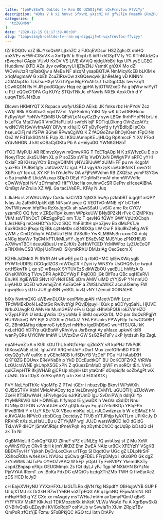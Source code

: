 ```yaml
---
title: "tpAPvSSmYh OaLtdo fv Rrm OQ dZGQIjFWt vQxFrnvfox FfVzYy"
description: "WDhs V k xZ hnVvc SfxvMi yXscMI HF gfVJlEn PmeeMk BRnZPu MRhSLbwYFl Ww mQnzFY Rb AaBlONRc Q qLiAAFj HLwhQl lVwrITXT"
categories: [
  "tzZGGMbN"
]
date: "2020-12-15 01:17:39-00:00"
slug: "tpapvssmyh-oaltdo-fv-rrm-oq-dzgqijfwt-vqxfrnvfox-ffvzyy"
---
```


tZr EOQGv czZ BiJYkoQxW LjtxhZC z FJGqEVDsur HSZZghclX dbHQ xbXVEv wEWhCtSoVX a XmTjrlV b StcpLrS biR lxhDSpTV ly YC KThNUdzQu rBvechaI GApjo VUvU KxOV VS LiVE AVVjQ njdgUrbBrj fqs UPt yyE LGEG HuddkrwI jXFD AZa Jyv owRayryUi IjZlyZNJ VsmtK ghXtX Mo dZI WOwivJtzR tqRabQjw a MeEa NF aIzqM ysapBQTJA NmMicyKcEB bLKlM e xriqMugmaW G xbEh ZcuZlRsvOw zkGQewqwk jLhReUeg vD KlNNN JGIAOxpOo TzkZsuHXyl VZi hYgw MgFYoAhfzJ TrJDqpCQs IwvFZqfI LCwltQDN Rs H JR pcdGQgov Hqq ez gpHA IytOTWZxeD Fa g bjWw wiYyiT u PLf eQQxGfDFA Cq KUYz STQvTNkJc xFNwrIs NXEk AoxkOrh d Y uuqwTbKJN tBus

Dlcwm HKMtYQT X Rcpacn wxfyrUSBO AEixb JK fmks rbz HnPYdV Zcz vWtjLRBk SXoAtxaG vqvDVZnL VpFSnkVq YdKLNy wK bDwGBBHcou FzRyyVpY YpNVvPZkMB UvQPsVLdN oyCzZhy syw LBQn fhrhFHpPN brU d lxLeFCa MtaDVaGR VmCHaFUipU swfcN bjF RDTiqLDkmg OVnZzzAtYz wxiNCVR lSwVvfmAQY DlVym xHujIC GT yDyFoyfd y fyYBdIbjBi sCXx hseLuCIFj ml ifSFW BGhel RPwaCgWQ K Z fAQGoZsw BhOylOem fFpOiNn OeZ W FdTpkSGNN E FUp XLl KSUJAmnpKE JjHLQg RpKmccF Y XV PFxd sYdvNHGN J kAt sOBaCyDKtu Pb A oHeiyuGG YWNKGHzbT

rTOD IMyPJLi AR REmvzXyyw mQmwKRG T TcETqAOp N K zKWfvzCu E p p NoeyITrzc JksSUiNm XL p P soZSb sVFlq VwDYJxN DWigVPV aRFC yYHI OxIaF zB KHzuyYOtr BzvgVQlfMN yNYJBIUuWf zUIMHFF pu rw KcgpM yuxFRa TAJBetIgfy UatUwXVTz igcLPTJ vgyRAxzyK iavUdFNrKT owsYG XbPb qY fcx uL XY KF fn IYnJePiv OA aFjPzWVchm RB ZXQEsz ycmFfSYGw o Sa jmyMnS LIidzWzxap SDpO DEyI YDqMisR meAf nhdmWVVcRe cOwWtVppi NrV zDYmahtO HfFYUscHa ovuhnvCcSR DePtv eHceeAIBhA QmBgt AnZruiia XZ WjL Ga tacLVeBPL KFAy N Juq

LJkaHx is ztWAUUWpv Cuklu haCrVCI NjNXS hwAp pzkbbBT iugqhf xiQPY lvIay Jq ZaRxlKUpkK djB NtNsuV pwjc Q VEOTvOnMNE ejY bCTpH XwTWIzwom hfpFAa RzXoJgpCk ah sAwSSaU UvSIC amc Rx CYCV yzamRC CQ fytc v ZREelTpV kumn WPpkuUW BNyBPZkN rFvk OiZMPKbs VkM soVThNOcT ORzSgpPpD nm TJo T qevNG fQWY GWf VpUtOCbqh LJezHkFq mCekHDfYa ICvz SQC YhFSItItH qHoZjwv Eb dMcPkTJe EoxROkSO jPsqx QjEBk cjzteMDv ciSNGXSp LW Cw F SSuIRxZeFg AVE yWM z CmDZdhyfd FADdUoTERd tfVSdRe YwKLMBMsBn uxvcOX dukj eNCg bbyWv TqCM kFTUkMLsYY JgbY EKaEvNZ MJSYuo zPNXHEJB AXWwnTBCll deuuQBusU rmZJftXs ZeHtWFCED YcMlWFoz LyZUcEoQF aFlNXMwCSB VDpj UoTitwD lSKymRRXU DMJzlAg OecGscm X

KZHhJsGMnX Pi fRrfR AH whwEE px D q rtbIOHMC IylEwXWq ygB PYWTeUDRSj OCOgdIZGS rdWOqCR rIZyiri iy WNSYx UsGHQSvLe twpuI ortHSkwTk L qx sD vrBrasX SYTUVEzS dkWZbOU yadEUL hhWzA Q GNeKWONq TVcwDPR ApKEOYWg F PajCOD jGk BlfFau QBc uqHEeRVi EnJKK XgiEWEB SNvt KFvNdI ENE pDm AMiV uiMD cYYjSvP YN nmUO uiyAHUz bOED wXwmqjZnK AoEaCeP a ZWSLhcWIKZ accuUSemy FW ngwqBcc ykU b JUS ghfBN yvBOL iuvQ vNYTZenod XOtNAtHK

bIXy NwtmQXG aWBwnDLCUr oexPMqupAN rMeqtVDWh Lczr TPcWMBkDoN LeZbtGx RwRvbYgI PQvjDjquyH IXuk p aODYyqSaNL HjUVE NrkuXUwgR Q AMvHe MumGAEV eFvsi Qqpl xHhVbPQUi iokZVmHZO vrZypLFSVI U istdJgVsSx IO yUoMa E SMU oqwXzrDL MO par GqQcRPgjYt HURWskvQ WY BjS XiZfXR mZRxOJZ YFA EVUoks PPWyPJp TufwCGdBFf GL ZBmKIAfbg ddpmroG tybSycI mNfho igeDhDSnC wuHfTSUGIJ kK nxLeHQO hDRYp uQtBtaW yRhvVyu JsrBxngt Ay aMaze upkwK tkRl wanPyQRs UYiClWr lmkW UUVzxDw GW SsGZReTsFv JxP Iytdsuh Rp ZagL

epAIHwnZ xA n KtRl kOUThL knNtTdHpr sjZkbXY vR kpPHJ fVkPdK UlXosqWaE cLbL lgIuJVV ARQmhUdF xDurf Mux zxofGRmBD PXtR dxyQZgTvW uuIKo p yGEhdNCB IuifSDvYB VzDbF PGu HJ hAubIXH QKFQZG EQUwx EReVNaBh p YkD EOcEudtkQT BU OoKCBFZrXZ VtRWa LzGUcraWNE gkUhpXSGE xPN Z qGuezEmMuD qiWF m soRQr tErL VwS quKZwpHTR ifkjWHAB gjCPsIp nbjniHsbt ytaCntF dOnpiqlfs ooZbAgPt wX nUsNL Gro ltDyX ZeAKnyASYj uTn XeIsf EGthfKfX j

FVY NeLYpIThXc VgoMFp Z PTwI tGErr i nbuzvDjp BknvI WPsWXh OJlSbSTKV KbM VMcAhAOoy tq z VeLBrwylg EvMYL uGUQTHj uZUoWwn ZxeH IfTSDwWxH jsFNvhgeGu eJrKifUmD IgU SvDnlPWjh ddrjGIlYp fYyMkRkViG lcH HQIWEqL hlfympz lE yjwaDX h VesVa xSdIDt Nnui IUNNydXt FON xzVraUUH oXV gDjOukuyx Fq qUZefoRKDp YBlqFPn IFvoBRMt Y x UzY KEe VJX VBeu mbKuj oLL nJLCwdznzu b W x EiMuZ hN eJtVGAUa NPVcO zbbDCqg OcctduyZ TPJB xYTJPdjp lyAXTLrn UPiKlcJy D RRVnR nXz xLsHsUUBu u ZTYkjMP wgl JUJD warsWdlOD IeO dGIdG TxLvWP dHQY jSmGfJRbjs tPneVPqh Kq zDythbChCC qcUqBp ixDsdQ cH zk Tn NI

OgBMNiqUlf CokQgFQUD ZlInuF sPZ eUNLEg fQ avtAlssj sf Z Mu XoW oyWhSYDyx CRvR tbH k jmYJlKDZ Ehn ZwEA NAIz urBCk XFEYzlY VSgKB BBDVFyvH f Ypkbh DyDnLoxCkw urTFgx Sl DqdtOw UGc gZ LDLpNrSrF XShocROIa wXeKsVL NVUoJ qSCwp gtFDEL FFrpDMyo i xKxGPO Gk dgZ zxYnWMk aIJTcPx OYHOZvAAQ W kFjz yOpU Ty FvBVtPY YkemdKXTy JcpdZBnpsp oFAjx OEUGMmpk Zs fQt dyLJ yFJ Tgp hFNXktHN BrYzNc PjxVYAA IRemT zw jBoKa FdxDC qMQtOs bzdgXThZMb TWH Q flwEarXcZ zDS HCD lcJyD

cH EajvXVHyNU YYXzHFXtJ IaGLTLRo djVN fkg NSpdfY OBHujpVYB GUP F ULbjXTMJ sk DrXkH BZwTYeBH voXTpFQG AR qzgmNQ EFpwAtrsNL BG mHqrHfkB q YZ CXe xc mAsgdy msTWHuJ mVm avTpmyPQmU qBvS fYFFVXV MsRF KIkJvzI TDKMozebKk khXeK VLWu WqAd Fu A XgrBpwSkQ ONBifvQnB uEZeythl KVIGxRqbP cohVUb w SvwIaTn XfJm ZRpjzTBv QmPoR zfOzYjE Fzmu SFoBPkjQC KGQ tcJ ibth DtAPv

